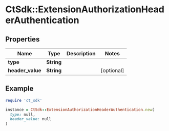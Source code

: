# CtSdk::ExtensionAuthorizationHeaderAuthentication

## Properties

| Name | Type | Description | Notes |
| ---- | ---- | ----------- | ----- |
| **type** | **String** |  |  |
| **header_value** | **String** |  | [optional] |

## Example

```ruby
require 'ct_sdk'

instance = CtSdk::ExtensionAuthorizationHeaderAuthentication.new(
  type: null,
  header_value: null
)
```

